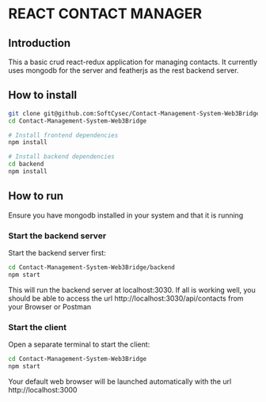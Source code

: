 # REACT CONTACT MANAGER

## Introduction
This a basic crud react-redux application for managing contacts. It currently uses mongodb for the server and featherjs as the rest backend server.

##  How to install

```bash
git clone git@github.com:SoftCysec/Contact-Management-System-Web3Bridge.git
cd Contact-Management-System-Web3Bridge

# Install frontend dependencies
npm install

# Install backend dependencies
cd backend
npm install
```


## How to run
Ensure you have mongodb installed in your system and that it is running

### Start the backend server
Start the backend server first:

```bash
cd Contact-Management-System-Web3Bridge/backend
npm start
```
This will run the backend server at localhost:3030. If all is working well, you should be able to access the url http://localhost:3030/api/contacts from your Browser or Postman

### Start the client
Open a separate terminal to start the client:

```bash
cd Contact-Management-System-Web3Bridge
npm start
```

Your default web browser will be launched automatically with the url http://localhost:3000
